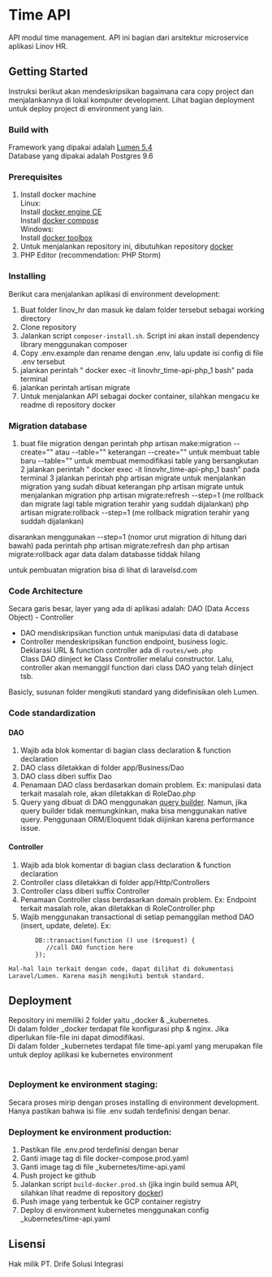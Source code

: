 # Time API
API modul time management. API ini bagian dari arsitektur microservice aplikasi Linov HR.

## Getting Started
Instruksi berikut akan mendeskripsikan bagaimana cara copy project dan menjalankannya di lokal komputer development. Lihat bagian deployment untuk deploy project di environment yang lain.

### Build with
Framework yang dipakai adalah [Lumen 5.4](https://lumen.laravel.com/docs/5.4)<br/>
Database yang dipakai adalah Postgres 9.6

### Prerequisites
1. Install docker machine<br/>
   Linux:<br/>
   Install [docker engine CE](https://docs.docker.com/engine/installation/)<br/>
   Install [docker compose](https://docs.docker.com/compose/install/)<br/>
   Windows:<br/>
   Install [docker toolbox](https://docs.docker.com/toolbox/toolbox_install_windows/)<br/>
2. Untuk menjalankan repository ini, dibutuhkan repository [docker](https://github.com/linovsoftware/docker)
3. PHP Editor (recommendation: PHP Storm)

### Installing
Berikut cara menjalankan aplikasi di environment development:
1. Buat folder linov_hr dan masuk ke dalam folder tersebut sebagai working directory
2. Clone repository
3. Jalankan script `composer-install.sh`. Script ini akan install dependency library menggunakan composer
4. Copy .env.example dan rename dengan .env, lalu update isi config di file .env tersebut
5. jalankan perintah " docker exec -it linovhr_time-api-php_1 bash" pada terminal
6. jalankan perintah artisan migrate
7. Untuk menjalankan API sebagai docker container, silahkan mengacu ke readme di repository docker

### Migration database
1. buat file migration dengan perintah php artisan make:migration <namaFile> --create="<namaTable>" atau --table="<namaTable>"
    keterangan
    --create="<namatable>" untuk membuat table baru
    --table="<namatable>" untuk membuat memodifikasi table yang bersangkutan
2 jalankan perintah " docker exec -it linovhr_time-api-php_1 bash" pada terminal
3 jalankan perintah php artisan migrate untuk menjalankan migration yang sudah dibuat
  keterangan
  php artisan migrate untuk menjalankan migration
  php artisan migrate:refresh --step=1  (me rollback dan migrate lagi table migration terahir yang suddah dijalankan)
  php artisan migrate:rollback --step=1  (me rollback migration terahir yang suddah dijalankan)

  disarankan menggunakan --step=1 (nomor urut migration di hitung dari bawah) pada perintah php artisan migrate:refresh dan php artisan migrate:rollback agar data dalam databasse tiddak hilang

  untuk pembuatan migration bisa di lihat di laravelsd.com

### Code Architecture
Secara garis besar, layer yang ada di aplikasi adalah: DAO (Data Access Object) - Controller
- DAO mendiskripsikan function untuk manipulasi data di database
- Controller mendeskripsikan function endpoint, business logic.<br/>
  Deklarasi URL & function controller ada di `routes/web.php`<br/>
  Class DAO diinject ke Class Controller melalui constructor.
  Lalu, controller akan memanggil function dari class DAO yang telah diinject tsb.

Basicly, susunan folder mengikuti standard yang didefinisikan oleh Lumen.

### Code standardization
#### DAO
1. Wajib ada blok komentar di bagian class declaration & function declaration
2. DAO class diletakkan di folder app/Business/Dao
3. DAO class diberi suffix Dao
4. Penamaan DAO class berdasarkan domain problem. Ex: manipulasi data terkait masalah role, akan diletakkan di RoleDao.php
5. Query yang dibuat di DAO menggunakan [query builder](https://laravel.com/docs/5.4/queries). Namun, jika query builder tidak memungkinkan, maka bisa menggunakan native query. Penggunaan ORM/Eloquent tidak diijinkan karena performance issue.

#### Controller
1. Wajib ada blok komentar di bagian class declaration & function declaration
2. Controller class diletakkan di folder app/Http/Controllers
3. Controller class diberi suffix Controller
4. Penamaan Controller class berdasarkan domain problem. Ex: Endpoint terkait masalah role, akan diletakkan di RoleController.php
5. Wajib menggunakan transactional di setiap pemanggilan method DAO (insert, update, delete). Ex:
    ```
        DB::transaction(function () use ($request) {
           //call DAO function here
        });
    ```

`Hal-hal lain terkait dengan code, dapat dilihat di dokumentasi Laravel/Lumen. Karena masih mengikuti bentuk standard.`

## Deployment
Repository ini memiliki 2 folder yaitu _docker & _kubernetes.<br/>
Di dalam folder _docker terdapat file konfigurasi php & nginx. Jika diperlukan file-file ini dapat dimodifikasi.<br/>
Di dalam folder _kubernetes terdapat file time-api.yaml yang merupakan file untuk deploy aplikasi ke kubernetes environment<br/>
<br/>
### Deployment ke environment staging:<br/>
Secara proses mirip dengan proses installing di environment development. Hanya pastikan bahwa isi file .env sudah terdefinisi dengan benar.
### Deployment ke environment production:
1. Pastikan file .env.prod terdefinisi dengan benar
2. Ganti image tag di file docker-compose.prod.yaml
3. Ganti image tag di file _kubernetes/time-api.yaml
4. Push project ke github
5. Jalankan script `build-docker.prod.sh` (jika ingin build semua API, silahkan lihat readme di repository [docker](https://github.com/linovsoftware/docker))
6. Push image yang terbentuk ke GCP container registry
7. Deploy di environment kubernetes menggunakan config _kubernetes/time-api.yaml

## Lisensi
Hak milik PT. Drife Solusi Integrasi
